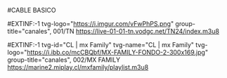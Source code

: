 #CABLE BASICO 

#EXTINF:-1 tvg-logo="https://i.imgur.com/vFwPhPS.png" group-title="canales", 001/TN
https://live-01-01-tn.vodgc.net/TN24/index.m3u8



#EXTINF:-1 tvg-id="CL | mx Family" tvg-name="CL | mx Family" tvg-logo="https://i.ibb.co/mcCBQbf/MX-FAMILY-FONDO-2-300x169.jpg" group-title="canales", 002/MX FAMILY
https://marine2.miplay.cl/mxfamily/playlist.m3u8


